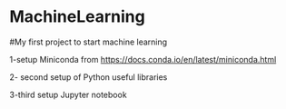 # MachineLearning
#My first project to start machine learning

1-setup Miniconda from https://docs.conda.io/en/latest/miniconda.html

2- second setup of Python useful libraries

3-third setup Jupyter notebook

